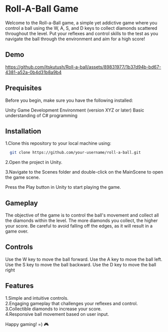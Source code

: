 # Roll-A-Ball Game

Welcome to the Roll-a-Ball game, a simple yet addictive game where you control a ball using the W, A, S, and D keys to collect diamonds scattered throughout the level. Put your reflexes and control skills to the test as you navigate the ball through the environment and aim for a high score!
## Demo


https://github.com/itskutush/Roll-a-ball/assets/89831977/1b37d94b-bd67-4381-a52a-0b4d31b8a9b4

## Prequisites
Before you begin, make sure you have the following installed:

Unity Game Development Environment (version XYZ or later)
Basic understanding of C# programming
## Installation

1.Clone this repository to your local machine using:

```bash
  git clone https://github.com/your-username/roll-a-ball.git
```
2.Open the project in Unity.

3.Navigate to the Scenes folder and double-click on the MainScene to open the game scene.

Press the Play button in Unity to start playing the game.
    
## Gameplay
The objective of the game is to control the ball's movement and collect all the diamonds within the level. The more diamonds you collect, the higher your score. Be careful to avoid falling off the edges, as it will result in a game over.
## Controls
Use the W key to move the ball forward.
Use the A key to move the ball left.
Use the S key to move the ball backward.
Use the D key to move the ball right

## Features

1.Simple and intuitive controls.  
2.Engaging gameplay that challenges your reflexes and control.  
3.Collectible diamonds to increase your score.  
4.Responsive ball movement based on user input.



Happy gaming! =) 🎮


